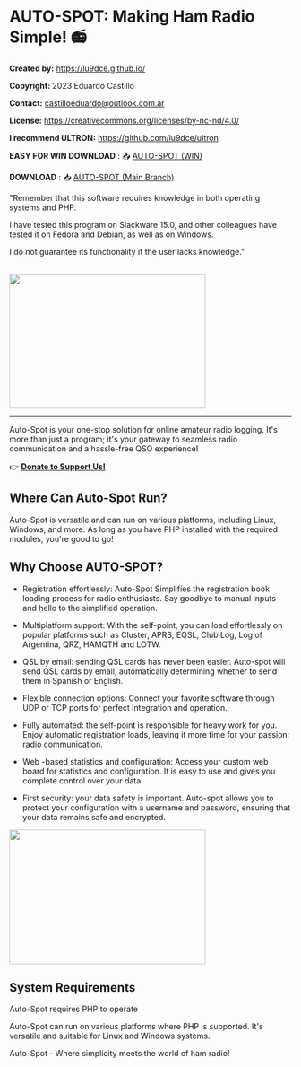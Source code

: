 # **AUTO-SPOT: Making Ham Radio Simple!** 📻

**Created by:** https://lu9dce.github.io/

**Copyright:** 2023 Eduardo Castillo  

**Contact:** castilloeduardo@outlook.com.ar  

**License:** https://creativecommons.org/licenses/by-nc-nd/4.0/

**I recommend ULTRON:** https://github.com/lu9dce/ultron

**EASY FOR WIN DOWNLOAD** : 📥 [AUTO-SPOT (WIN)](https://drive.google.com/drive/folders/1JYWeMY5giVzscMdtq1dMDu2BknGj-CeX?usp=sharing)

**DOWNLOAD** : 📥 [AUTO-SPOT (Main Branch)](https://github.com/lu9dce/autospot/archive/refs/heads/main.zip)

"Remember that this software requires knowledge in both operating systems and PHP.

I have tested this program on Slackware 15.0, and other colleagues have tested it on Fedora and Debian, as well as on Windows.

I do not guarantee its functionality if the user lacks knowledge."

<br><img src="https://pbs.twimg.com/media/F5QS6tEXEAA9WhI?format=png&name=small" width="350" height="240">
<hr>

Auto-Spot is your one-stop solution for online amateur radio logging. It's more than just a program; it's your gateway to seamless radio communication and a hassle-free QSO experience!

👉 [**Donate to Support Us!**](https://www.paypal.com/donate/?hosted_button_id=WHG8FQRMAPA3E)


## **Where Can Auto-Spot Run?**

Auto-Spot is versatile and can run on various platforms, including Linux, Windows, and more. As long as you have PHP installed with the required modules, you're good to go!

## **Why Choose AUTO-SPOT?**

+ Registration effortlessly: Auto-Spot Simplifies the registration book loading process for radio enthusiasts. Say goodbye to manual inputs and hello to the simplified operation.

+ Multiplatform support: With the self-point, you can load effortlessly on popular platforms such as Cluster, APRS, EQSL, Club Log, Log of Argentina, QRZ, HAMQTH and LOTW.

+ QSL by email: sending QSL cards has never been easier. Auto-spot will send QSL cards by email, automatically determining whether to send them in Spanish or English.

+ Flexible connection options: Connect your favorite software through UDP or TCP ports for perfect integration and operation.

+ Fully automated: the self-point is responsible for heavy work for you. Enjoy automatic registration loads, leaving it more time for your passion: radio communication.

+ Web -based statistics and configuration: Access your custom web board for statistics and configuration. It is easy to use and gives you complete control over your data.

+ First security: your data safety is important. Auto-spot allows you to protect your configuration with a username and password, ensuring that your data remains safe and encrypted.

<img src="https://pbs.twimg.com/media/F5Tij_FWUAAWPrF?format=jpg" width="350" height="240">

## **System Requirements**

Auto-Spot requires PHP to operate

Auto-Spot can run on various platforms where PHP is supported. It's versatile and suitable for Linux and Windows systems.

Auto-Spot - Where simplicity meets the world of ham radio!
